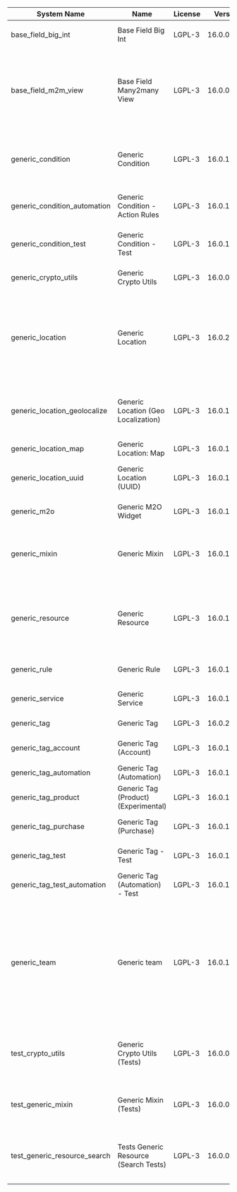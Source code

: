 | System Name | Name | License | Version | Summary | Price |
|---|---|---|---|---|---|
| base_field_big_int | Base Field Big Int | LGPL-3 | 16.0.0.6.0 | BigInt field implementation for Odoo |  |
| base_field_m2m_view | Base Field Many2many View | LGPL-3 | 16.0.0.6.0 | Adds Many2manyView field implementation for Odoo. Useful in cases when m2m relation computed via Postgresql View |  |
| generic_condition | Generic Condition | LGPL-3 | 16.0.1.22.0 | Create generic conditions on which you         can program some logic in Odoo objects |  |
| generic_condition_automation | Generic Condition - Action Rules | LGPL-3 | 16.0.1.5.0 | Generic Conditions (Integration with Action Rules) |  |
| generic_condition_test | Generic Condition - Test | LGPL-3 | 16.0.1.12.0 | Generic Conditions - Tests (do not install manualy) |  |
| generic_crypto_utils | Generic Crypto Utils | LGPL-3 | 16.0.0.8.0 | Technical utils to add encryption to other addons |  |
| generic_location | Generic Location | LGPL-3 | 16.0.2.11.2 | Allows you to make an abstract description of the         objects location relative to the general location         (for example: house3 -> office5 -> room2 -> table5) |  |
| generic_location_geolocalize | Generic Location (Geo Localization) | LGPL-3 | 16.0.1.11.1 | Generic Location (Automaticaly determine geo coordinates         for location by its address) |  |
| generic_location_map | Generic Location: Map | LGPL-3 | 16.0.1.13.0 | Display locations on map view. |  |
| generic_location_uuid | Generic Location (UUID) | LGPL-3 | 16.0.1.8.0 | Generic Location (Add UUID to generic locations) |  |
| generic_m2o | Generic M2O Widget | LGPL-3 | 16.0.1.9.0 | Generic Many2one widget |  |
| generic_mixin | Generic Mixin | LGPL-3 | 16.0.1.81.5 | Technical module with generic mixins, that may help to build other modules |  |
| generic_resource | Generic Resource | LGPL-3 | 16.0.1.51.1 | Provides the ability to create and categorize         various resources that can be used in other Odoo modules. |  |
| generic_rule | Generic Rule | LGPL-3 | 16.0.1.9.0 | Adds new top-level menu 'rules' |  |
| generic_service | Generic Service | LGPL-3 | 16.0.1.30.2 | Create and manage service catalog |  |
| generic_tag | Generic Tag | LGPL-3 | 16.0.2.16.0 | Generic tag management. |  |
| generic_tag_account | Generic Tag (Account) | LGPL-3 | 16.0.1.6.0 | Generic tag integration with account addon |  |
| generic_tag_automation | Generic Tag (Automation) | LGPL-3 | 16.0.1.6.0 |  |  |
| generic_tag_product | Generic Tag (Product) (Experimental) | LGPL-3 | 16.0.1.6.0 | Generic tag integration with product addon |  |
| generic_tag_purchase | Generic Tag (Purchase) | LGPL-3 | 16.0.1.6.0 | Generic tag integration with purchase addon |  |
| generic_tag_test | Generic Tag - Test | LGPL-3 | 16.0.1.8.0 | Generic Tag - Tests (do not install manualy) |  |
| generic_tag_test_automation | Generic Tag (Automation) - Test | LGPL-3 | 16.0.1.5.0 |  |  |
| generic_team | Generic team | LGPL-3 | 16.0.1.21.2 | With this module you can create teams and add         users to them, which allows you to perform group         actions (such as assigning a responsible team         instead of one person) while working with Odoo applications. |  |
| test_crypto_utils | Generic Crypto Utils (Tests) | LGPL-3 | 16.0.0.13.0 | Technical module that have to be used to test Generic Crypto Utils module |  |
| test_generic_mixin | Generic Mixin (Tests) | LGPL-3 | 16.0.0.23.2 | Technical module that have to be used to test Generic Mixin module |  |
| test_generic_resource_search | Tests Generic Resource (Search Tests) | LGPL-3 | 16.0.0.5.0 | Technical module that have to be used to test Generic Resource search cases |  |
